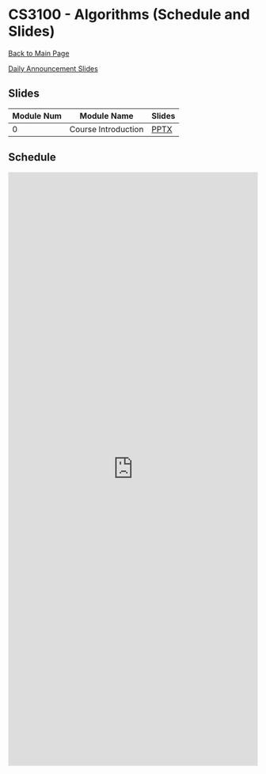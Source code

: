 CS3100 - Algorithms (Schedule and Slides)
===============================

[Back to Main Page](../readme.html)

[Daily Announcement Slides](./dailyannouncements_mf.pptx)

<a name="slides"></a>Slides
--------------------------------------- 

|Module Num|Module Name|Slides|
|-|-------------------------|-----------|
|0|Course Introduction|[PPTX](./courseintroduction.pptx)


<a name="schedule"></a>Schedule
--------------------------------------- 

 
<iframe width="100%" height="1200px" frameborder="0" src="https://docs.google.com/spreadsheets/d/e/2PACX-1vRrJw5b28tSn3PTt3zSt4-WuDUwOqYo7Xmx3pyk_fxFBhmOOUJ2kG7N6LmNiI_IxKises930jnvIWLD/pubhtml?gid=0&amp;single=true&amp;widget=true&amp;headers=false"></iframe>
 
